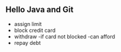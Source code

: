 Hello Java and Git
------------------

- assign limit
- block credit card
- withdraw
    -if card not blocked
    -can afford
- repay debt